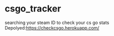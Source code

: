 # csgo_tracker
searching your steam ID to check your cs go stats\
Depolyed:https://checkcsgo.herokuapp.com/
